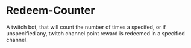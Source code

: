 # Redeem-Counter
A twitch bot, that will count the number of times a specifed, or if unspecified any, twitch channel point reward is redeemed in a specified channel.
